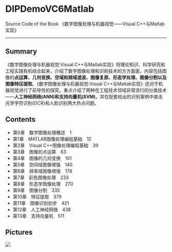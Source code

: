 # DIPDemoVC6Matlab
Source Code of the Book 《数字图像处理与机器视觉——Visual C++与Matlab实现》

---

## Summary
《数字图像处理与机器视觉:Visual C++与Matlab实现》将理论知识、科学研究和工程实践有机结合起来，介绍了数字图像处理和识别技术的方方面面，内容包括图像的**点运算、几何变换、空域和频域滤波、图像复原、形态学处理、图像分割以及图像特征提取**。《数字图像处理与机器视觉:Visual C++与Matlab实现》还对于机器视觉进行了前导性的探究，重点介绍了两种在工程技术领域非常流行的分类技术——**人工神经网络(ANN)和支持向量机(SVM)**，并在配套给出的识别案例中直击光学字符识别(OCR)和人脸识别两大热点问题。

## Contents
* 第0章　数字图像处理概述　1  
* 第1章　MATLAB图像处理编程基础　12  
* 第2章　Visual C++图像处理编程基础　39  
* 第3章　图像的点运算　63  
* 第4章　图像的几何变换　101  
* 第5章　空间域图像增强　140  
* 第6章　频率域图像增强　178  
* 第7章　彩色图像处理　233  
* 第8章　形态学图像处理　270  
* 第9章　图像分割　335  
* 第10章　特征提取　379  
* 第11章　图像识别初步　421  
* 第12章　人工神经网络　438  
* 第13章　支持向量机　511

## Pictures
![](http://i.imgur.com/rl3lL4T.jpg)